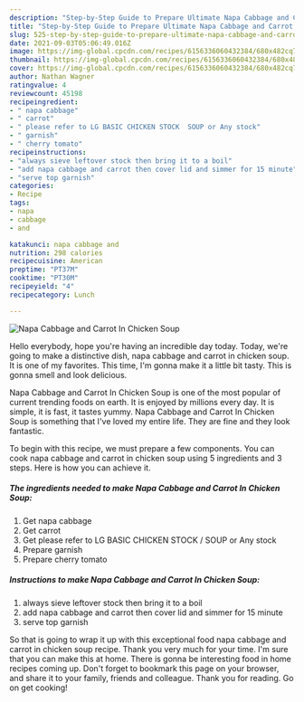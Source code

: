 ```yaml
---
description: "Step-by-Step Guide to Prepare Ultimate Napa Cabbage and Carrot In Chicken Soup"
title: "Step-by-Step Guide to Prepare Ultimate Napa Cabbage and Carrot In Chicken Soup"
slug: 525-step-by-step-guide-to-prepare-ultimate-napa-cabbage-and-carrot-in-chicken-soup
date: 2021-09-03T05:06:49.016Z
image: https://img-global.cpcdn.com/recipes/6156336060432384/680x482cq70/napa-cabbage-and-carrot-in-chicken-soup-recipe-main-photo.jpg
thumbnail: https://img-global.cpcdn.com/recipes/6156336060432384/680x482cq70/napa-cabbage-and-carrot-in-chicken-soup-recipe-main-photo.jpg
cover: https://img-global.cpcdn.com/recipes/6156336060432384/680x482cq70/napa-cabbage-and-carrot-in-chicken-soup-recipe-main-photo.jpg
author: Nathan Wagner
ratingvalue: 4
reviewcount: 45198
recipeingredient:
- " napa cabbage"
- " carrot"
- " please refer to LG BASIC CHICKEN STOCK  SOUP or Any stock"
- " garnish"
- " cherry tomato"
recipeinstructions:
- "always sieve leftover stock then bring it to a boil"
- "add napa cabbage and carrot then cover lid and simmer for 15 minute"
- "serve top garnish"
categories:
- Recipe
tags:
- napa
- cabbage
- and

katakunci: napa cabbage and 
nutrition: 298 calories
recipecuisine: American
preptime: "PT37M"
cooktime: "PT30M"
recipeyield: "4"
recipecategory: Lunch

---
```



![Napa Cabbage and Carrot In Chicken Soup](https://img-global.cpcdn.com/recipes/6156336060432384/680x482cq70/napa-cabbage-and-carrot-in-chicken-soup-recipe-main-photo.jpg)

Hello everybody, hope you're having an incredible day today. Today, we're going to make a distinctive dish, napa cabbage and carrot in chicken soup. It is one of my favorites. This time, I'm gonna make it a little bit tasty. This is gonna smell and look delicious.

Napa Cabbage and Carrot In Chicken Soup is one of the most popular of current trending foods on earth. It is enjoyed by millions every day. It is simple, it is fast, it tastes yummy. Napa Cabbage and Carrot In Chicken Soup is something that I've loved my entire life. They are fine and they look fantastic.




To begin with this recipe, we must prepare a few components. You can cook napa cabbage and carrot in chicken soup using 5 ingredients and 3 steps. Here is how you can achieve it.

<!--inarticleads1-->

##### The ingredients needed to make Napa Cabbage and Carrot In Chicken Soup:

1. Get  napa cabbage
1. Get  carrot
1. Get  please refer to LG BASIC CHICKEN STOCK / SOUP or Any stock
1. Prepare  garnish
1. Prepare  cherry tomato




<!--inarticleads2-->

##### Instructions to make Napa Cabbage and Carrot In Chicken Soup:

1. always sieve leftover stock then bring it to a boil
1. add napa cabbage and carrot then cover lid and simmer for 15 minute
1. serve top garnish




So that is going to wrap it up with this exceptional food napa cabbage and carrot in chicken soup recipe. Thank you very much for your time. I'm sure that you can make this at home. There is gonna be interesting food in home recipes coming up. Don't forget to bookmark this page on your browser, and share it to your family, friends and colleague. Thank you for reading. Go on get cooking!

